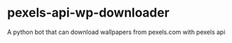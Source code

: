 # pexels-api-wp-downloader
A python bot that can download wallpapers from pexels.com with pexels api
